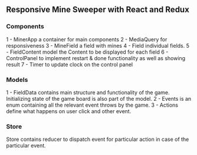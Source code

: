## Responsive Mine Sweeper with React and Redux

### Components

1 - MinerApp a container for main components
2 - MediaQuery for responsiveness
3 - MineField a field with mines
4 - Field individual fields.
5 - FieldContent model the Content to be displayed for each field
6 - ControlPanel to implement restart & done functionality as well as showing result
7 - Timer to update clock on the control panel

### Models

1 - FieldData contains main structure and functionality of the game. Initializing state of the game board is also part of the model.
2 - Events is an enum containing all the relevant event throws by the game.
3 - Actions define what happens on user click and other event.

### Store

Store contains reducer to dispatch event for particular action in case of the particular event.

